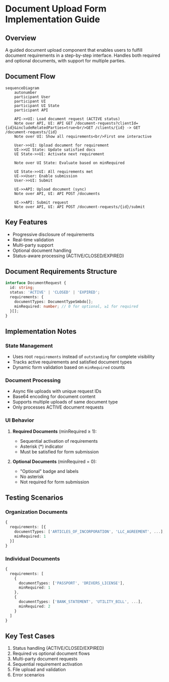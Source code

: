 # Document Upload Form Implementation Guide

## Overview

A guided document upload component that enables users to fulfill document requirements in a step-by-step interface. Handles both required and optional documents, with support for multiple parties.

## Document Flow

```mermaid
sequenceDiagram
    autonumber
    participant User
    participant UI
    participant UI State
    participant API

    API->>UI: Load document request (ACTIVE status)
    Note over API, UI: API GET /document-requests?clientId={id}&includeRelatedParties=true<br/>GET /clients/{id} -> GET /document-requests/{id}
    Note over UI: Show all requirements<br/>First one interactive

    User->>UI: Upload document for requirement
    UI->>UI State: Update satisfied docs
    UI State->>UI: Activate next requirement

    Note over UI State: Evaluate based on minRequired

    UI State->>UI: All requirements met
    UI->>User: Enable submission
    User->>UI: Submit
    
    UI->>API: Upload document (sync)
    Note over API, UI: API POST /documents

    UI->>API: Submit request
    Note over API, UI: API POST /document-requests/{id}/submit
```

## Key Features

- Progressive disclosure of requirements
- Real-time validation
- Multi-party support
- Optional document handling
- Status-aware processing (ACTIVE/CLOSED/EXPIRED)

## Document Requirements Structure

```typescript
interface DocumentRequest {
  id: string;
  status: 'ACTIVE' | 'CLOSED' | 'EXPIRED';
  requirements: {
    documentTypes: DocumentTypeSmbdo[];
    minRequired: number; // 0 for optional, ≥1 for required
  }[];
}
```

## Implementation Notes

### State Management

- Uses root `requirements` instead of `outstanding` for complete visibility
- Tracks active requirements and satisfied document types
- Dynamic form validation based on `minRequired` counts

### Document Processing

- Async file uploads with unique request IDs
- Base64 encoding for document content
- Supports multiple uploads of same document type
- Only processes ACTIVE document requests

### UI Behavior

1. **Required Documents** (minRequired ≥ 1):

   - Sequential activation of requirements
   - Asterisk (\*) indicator
   - Must be satisfied for form submission

2. **Optional Documents** (minRequired = 0):
   - "Optional" badge and labels
   - No asterisk
   - Not required for form submission

## Testing Scenarios

### Organization Documents

```typescript
{
  requirements: [{
    documentTypes: ['ARTICLES_OF_INCORPORATION', 'LLC_AGREEMENT', ...],
    minRequired: 1
  }]
}
```

### Individual Documents

```typescript
{
  requirements: [
    {
      documentTypes: ['PASSPORT', 'DRIVERS_LICENSE'],
      minRequired: 1
    },
    {
      documentTypes: ['BANK_STATEMENT', 'UTILITY_BILL', ...],
      minRequired: 2
    }
  ]
}
```

## Key Test Cases

1. Status handling (ACTIVE/CLOSED/EXPIRED)
2. Required vs optional document flows
3. Multi-party document requests
4. Sequential requirement activation
5. File upload and validation
6. Error scenarios
